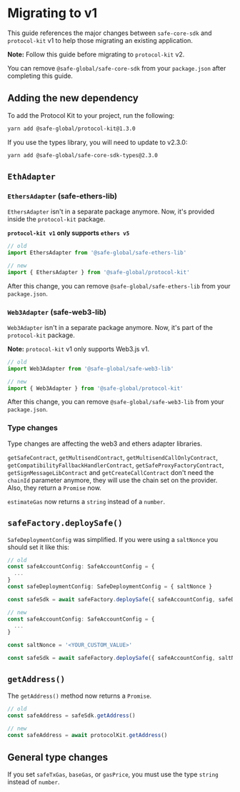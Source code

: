 # Migrating to v1

This guide references the major changes between `safe-core-sdk` and `protocol-kit` v1 to help those migrating an existing application.

**Note:** Follow this guide before migrating to `protocol-kit` v2.

You can remove `@safe-global/safe-core-sdk` from your `package.json` after completing this guide.

## Adding the new dependency

To add the Protocol Kit to your project, run the following:

```bash
yarn add @safe-global/protocol-kit@1.3.0
```

If you use the types library, you will need to update to v2.3.0:

```bash
yarn add @safe-global/safe-core-sdk-types@2.3.0
```

## `EthAdapter`

### `EthersAdapter` (safe-ethers-lib)

`EthersAdapter` isn't in a separate package anymore. Now, it's provided inside the `protocol-kit` package.

**`protocol-kit v1` only supports `ethers v5`**

```typescript
// old
import EthersAdapter from '@safe-global/safe-ethers-lib'

// new
import { EthersAdapter } from '@safe-global/protocol-kit'
```

After this change, you can remove `@safe-global/safe-ethers-lib` from your `package.json`.

### `Web3Adapter` (safe-web3-lib)

`Web3Adapter` isn't in a separate package anymore. Now, it's part of the `protocol-kit` package.

**Note:** `protocol-kit` v1 only supports Web3.js v1.

```typescript
// old
import Web3Adapter from '@safe-global/safe-web3-lib'

// new
import { Web3Adapter } from '@safe-global/protocol-kit'
```

After this change, you can remove `@safe-global/safe-web3-lib` from your `package.json`.

### Type changes

Type changes are affecting the web3 and ethers adapter libraries.

`getSafeContract`, `getMultisendContract`, `getMultisendCallOnlyContract`, `getCompatibilityFallbackHandlerContract`, `getSafeProxyFactoryContract`, `getSignMessageLibContract` and `getCreateCallContract` don't need the `chainId` parameter anymore, they will use the chain set on the provider. Also, they return a `Promise` now.

`estimateGas` now returns a `string` instead of a `number`.

## `safeFactory.deploySafe()`

`SafeDeploymentConfig` was simplified. If you were using a `saltNonce` you should set it like this:

```typescript
// old
const safeAccountConfig: SafeAccountConfig = {
  ...
}
const safeDeploymentConfig: SafeDeploymentConfig = { saltNonce }

const safeSdk = await safeFactory.deploySafe({ safeAccountConfig, safeDeploymentConfig })

// new
const safeAccountConfig: SafeAccountConfig = {
  ...
}

const saltNonce = '<YOUR_CUSTOM_VALUE>'

const safeSdk = await safeFactory.deploySafe({ safeAccountConfig, saltNonce })
```

## `getAddress()`

The `getAddress()` method now returns a `Promise`.

```typescript
// old
const safeAddress = safeSdk.getAddress()

// new
const safeAddress = await protocolKit.getAddress()
```

## General type changes

If you set `safeTxGas`, `baseGas`, or `gasPrice`, you must use the type `string` instead of `number`.
